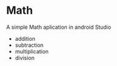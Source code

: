 # Math
A simple Math aplication in android Studio
  * addition
  * subtraction
  * multiplication
  * division
